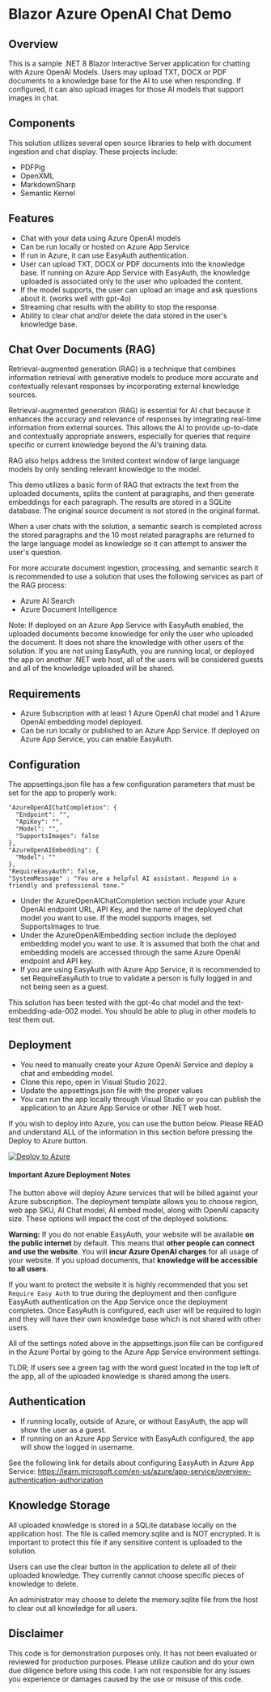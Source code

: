 # Blazor Azure OpenAI Chat Demo

## Overview
This is a sample .NET 8 Blazor Interactive Server application for chatting with Azure OpenAI Models. Users may upload TXT, DOCX or PDF documents to a knowledge base for the AI to use when responding. If configured, it can also upload images for those AI models that support images in chat.

## Components
This solution utilizes several open source libraries to help with document ingestion and chat display. These projects include:
* PDFPig
* OpenXML
* MarkdownSharp
* Semantic Kernel

## Features
* Chat with your data using Azure OpenAI models
* Can be run locally or hosted on Azure App Service
* If run in Azure, it can use EasyAuth authentication.
* User can upload TXT, DOCX or PDF documents into the knowledge base. If running on Azure App Service with EasyAuth, the knowledge uploaded is associated only to the user who uploaded the content.
* If the model supports, the user can upload an image and ask questions about it. (works well with gpt-4o)
* Streaming chat results with the ability to stop the response.
* Ability to clear chat and/or delete the data stored in the user's knowledge base.

## Chat Over Documents (RAG)
Retrieval-augmented generation (RAG) is a technique that combines information retrieval with generative models to produce more accurate and contextually relevant responses by incorporating external knowledge sources. 

Retrieval-augmented generation (RAG) is essential for AI chat because it enhances the accuracy and relevance of responses by integrating real-time information from external sources. This allows the AI to provide up-to-date and contextually appropriate answers, especially for queries that require specific or current knowledge beyond the AI’s training data.

RAG also helps address the limited context window of large language models by only sending relevant knowledge to the model.

This demo utilizes a basic form of RAG that extracts the text from the uploaded documents, splits the content at paragraphs, and then generate embeddings for each paragraph. The results are stored in a SQLite database. The original source document is not stored in the original format.

When a user chats with the solution, a semantic search is completed across the stored paragraphs and the 10 most related paragraphs are returned to the large language model as knowledge so it can attempt to answer the user's question.

For more accurate document ingestion, processing, and semantic search it is recommended to use a solution that uses the following services as part of the RAG process:
* Azure AI Search
* Azure Document Intelligence

Note: If deployed on an Azure App Service with EasyAuth enabled, the uploaded documents become knowledge for only the user who uploaded the document. It does not share the knowledge with other users of the solution.  If you are not using EasyAuth, you are running local, or deployed the app on another .NET web host, all of the users will be considered guests and all of the knowledge uploaded will be shared.

## Requirements
* Azure Subscription with at least 1 Azure OpenAI chat model and 1 Azure OpenAI embedding model deployed.
* Can be run locally or published to an Azure App Service. If deployed on Azure App Service, you can enable EasyAuth.

## Configuration
The appsettings.json file has a few configuration parameters that must be set for the app to properly work:

  ```
  "AzureOpenAIChatCompletion": {
    "Endpoint": "",
    "ApiKey": "",
    "Model": "",
    "SupportsImages": false
  },
  "AzureOpenAIEmbedding": {
    "Model": ""
  },
  "RequireEasyAuth": false,
  "SystemMessage" : "You are a helpful AI assistant. Respond in a friendly and professional tone."
  ```

* Under the AzureOpenAIChatCompletion section include your Azure OpenAI endpoint URL, API Key, and the name of the deployed chat model you want to use. If the model supports images, set SupportsImages to true.
* Under the AzureOpenAIEmbedding section include the deployed embedding model you want to use. It is assumed that both the chat and embedding models are accessed through the same Azure OpenAI endpoint and API key.
* If you are using EasyAuth with Azure App Service, it is recommended to set RequireEasyAuth to true to validate a person is fully logged in and not being seen as a guest.

This solution has been tested with the gpt-4o chat model and the text-embedding-ada-002 model. You should be able to plug in other models to test them out.

## Deployment
* You need to manually create your Azure OpenAI Service and deploy a chat and embedding model.
* Clone this repo, open in Visual Studio 2022.
* Update the appsettings.json file with the proper values
* You can run the app locally through Visual Studio or you can publish the application to an Azure App Service or other .NET web host.

If you wish to deploy into Azure, you can use the button below. Please READ and understand ALL of the information in this section before pressing the Deploy to Azure button.

[![Deploy to Azure](https://aka.ms/deploytoazurebutton)](https://portal.azure.com/#create/Microsoft.Template/uri/https%3A%2F%2Fraw.githubusercontent.com%2Fmhackermsft%2FBlazorAIChat%2Fmaster%2FInfra%2Fazuredeploy.json)

#### Important Azure Deployment Notes  
The button above will deploy Azure services that will be billed against your Azure subscription. The deployment template allows you to choose region, web app SKU, AI Chat model, AI embed model, along with OpenAI capacity size.  These options will impact the cost of the deployed solutions.

**Warning:** If you do not enable EasyAuth, your website will be available **on the public internet** by default. This means that **other people can connect and use the website**. You will **incur Azure OpenAI charges** for all usage of your website. If you upload documents, that **knowledge will be accessible to all users**. 

If you want to protect the website it is highly recommended that you set `Require Easy Auth` to true during the deployment and then configure EasyAuth authentication on the App Service once the deployment completes. Once EasyAuth is configured, each user will be required to login and they will have their own knowledge base which is not shared with other users.

All of the settings noted above in the appsettings.json file can be configured in the Azure Portal by going to the Azure App Service environment settings.

TLDR; If users see a green tag with the word guest located in the top left of the app, all of the uploaded knowledge is shared among the users.



## Authentication
* If running locally, outside of Azure, or without EasyAuth, the app will show the user as a guest.
* If running on an Azure App Service with EasyAuth configured, the app will show the logged in username.

See the following link for details about configuring EasyAuth in Azure App Service: https://learn.microsoft.com/en-us/azure/app-service/overview-authentication-authorization

## Knowledge Storage
All uploaded knowledge is stored in a SQLite database locally on the application host. The file is called memory.sqlite and is NOT encrypted. It is important to protect this file if any sensitive content is uploaded to the solution. 

Users can use the clear button in the application to delete all of their uploaded knowledge. They currently cannot choose specific pieces of knowledge to delete.

An administrator may choose to delete the memory.sqlite file from the host to clear out all knowledge for all users.

## Disclaimer
This code is for demonstration purposes only. It has not been evaluated or reviewed for production purposes. Please utilize caution and do your own due diligence before using this code. I am not responsible for any issues you experience or damages caused by the use or misuse of this code.